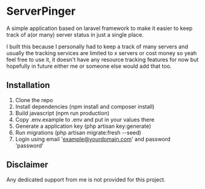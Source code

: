 
# ServerPinger

A simple application based on laravel framework to make it easier to keep track of a(or many) server status in just a single place.

I built this because I personally had to keep a track of many servers and usually the tracking services are limited to x servers or cost money so yeah feel free to use it, it doesn't have any resource tracking features for now but hopefully in future either me or someone else would  add that too.


## Installation

1) Clone the repo
2) Install dependencies (npm install and composer install)
3) Build javascript (npm run production)
4) Copy .env.example to .env and put in your values there
5) Generate a application key (php artisan key:generate)
6) Run migrations (php artisan migrate:fresh --seed)
7) Login using email 'example@yourdomain.com' and password 'password'

## Disclaimer
Any dedicated support from me is not provided for this project.